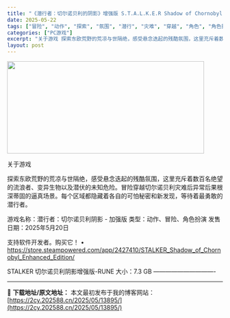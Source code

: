 ```yaml
---
title: "《潜行者：切尔诺贝利的阴影》增强版 S.T.A.L.K.E.R Shadow of Chornobyl Enhanced Edition"
date: 2025-05-22
tags: ["冒险", "动作", "探索", "氛围", "潜行", "灾难", "穿越", "角色", "角色扮演", "软件"]
categories: ["PC游戏"]
excerpt: "关于游戏 探索东欧荒野的荒凉与世隔绝，感受悬念迭起的残酷氛围，这里充斥着数百名绝望的流浪者、变异生物以及潜伏的未知危险。冒险穿越切尔诺贝利灾难后异常后果根深蒂固的逼真场景。每个区域都隐藏着各自的可怕秘密和新发现，等待着最勇敢的潜行者。 游戏名称：潜行者：切尔诺贝利阴影 - 加强版 类型：动作、冒险、&hellip;"
layout: post
---
```


<img src="https://2cy.202588.cn/wp-content/uploads/2025/05/2025052206453651.webp" alt="" width="460" height="215" class="aligncenter size-full wp-image-13831" />

关于游戏

探索东欧荒野的荒凉与世隔绝，感受悬念迭起的残酷氛围，这里充斥着数百名绝望的流浪者、变异生物以及潜伏的未知危险。冒险穿越切尔诺贝利灾难后异常后果根深蒂固的逼真场景。每个区域都隐藏着各自的可怕秘密和新发现，等待着最勇敢的潜行者。

游戏名称：潜行者：切尔诺贝利阴影 - 加强版
类型：动作、冒险、角色扮演
发售日期：2025年5月20日

支持软件开发者。购买它！
• https://store.steampowered.com/app/2427410/STALKER_Shadow_of_Chornobyl_Enhanced_Edition/

STALKER 切尔诺贝利阴影增强版-RUNE
大小：7.3 GB
——————————- 

---
📖 **下载地址/原文地址：** 本文最初发布于我的博客网站：[https://2cy.202588.cn/2025/05/13895/](https://2cy.202588.cn/2025/05/13895/)

